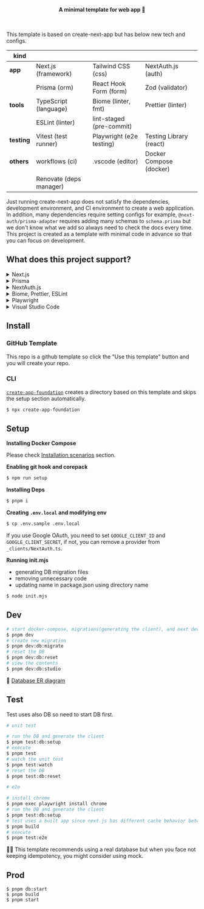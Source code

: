 <!-- 👉 remove -->

<div align="center">
  <strong>️️A minimal template for web app 🎃</strong>
</div>

<br />
<br />

This template is based on create-next-app but has below new tech and configs.

| kind        |                         |                          |                         |
| ----------- | ----------------------- | ------------------------ | ----------------------- |
| **app**     | Next.js (framework)     | Tailwind CSS (css)       | NextAuth.js (auth)      |
|             | Prisma (orm)            | React Hook Form (form)   | Zod (validator)         |
| **tools**   | TypeScript (language)   | Biome (linter, fmt)      | Prettier (linter)       |
|             | ESLint (linter)         | lint-staged (pre-commit) |                         |
| **testing** | Vitest (test runner)    | Playwright (e2e testing) | Testing Library (react) |
| **others**  | workflows (ci)          | .vscode (editor)         | Docker Compose (docker) |
|             | Renovate (deps manager) |                          |                         |

Just running create-next-app does not satisfy the dependencies, development environment, and CI environment to create a web application. In addition, many dependencies require setting configs for example, `@next-auth/prisma-adapter` requires adding many schemas to `schema.prisma` but we don't know what we add so always need to check the docs every time. This project is created as a template with minimal code in advance so that you can focus on development.

## What does this project support?

<details>
  <summary>Next.js</summary>

- introducing parallel route and intercepting route
- introducing server actions using Zod
- setting common files like robots, opengraph-image, etc
- supporting Docker

</details>

<details>
  <summary>Prisma</summary>

- introducing dev/test env using Docker Compose and PostgreSQL
- fixing [well-known Next.js issue](https://www.prisma.io/docs/orm/more/help-and-troubleshooting/help-articles/nextjs-prisma-client-dev-practices)
- generating ERD automatically
- running migration on github actions

</details>

<details>
  <summary>NextAuth.js</summary>

- introducing Google Oauth provider
- defining [Prisma schema](https://authjs.dev/reference/adapter/prisma#create-the-prisma-schema-from-scratch) and connecting database
- setting Next.js api route using app router

</details>

<details>
  <summary>Biome, Prettier, ESLint</summary>
  
  - introducing how to control these when pre-commit
</details>

<details>
  <summary>Playwright</summary>

- introducing [Page object models](https://playwright.dev/docs/pom) for e2e to make it resistant to change code
- introducing how to avoid OAuth Providers with NextAuth.js

</details>

<details>
  <summary>Visual Studio Code</summary>

- assigning Prisma, Biome, Prettier to each language
- introducing cSpell to notice a typo

</details>

## Install

### GitHub Template

This repo is a github template so click the "Use this template" button and you will create your repo.

### CLI

[`create-app-foundation`](https://github.com/hiroppy/create-app-foundation) creates a directory based on this template and skips the setup section automatically.

```sh
$ npx create-app-foundation
```

<!-- ######## -->

## Setup

**Installing Docker Compose**

Please check [Installation scenarios](https://docs.docker.com/compose/install/) section.

**Enabling git hook and corepack**

```sh
$ npm run setup
```

**Installing Deps**

```sh
$ pnpm i
```

**Creating `.env.local` and modifying env**

```sh
$ cp .env.sample .env.local
```

If you use Google OAuth, you need to set `GOOGLE_CLIENT_ID` and `GOOGLE_CLIENT_SECRET`, if not, you can remove a provider from `_clients/NextAuth.ts`.

<!-- 👉 remove -->

**Running init.mjs**

- generating DB migration files
- removing unnecessary code
- updating name in package.json using directory name

```sh
$ node init.mjs
```

<!-- ######## -->

## Dev

```sh
# start docker-compose, migrations(generating the client), and next dev
$ pnpm dev
# create new migration
$ pnpm dev:db:migrate
# reset the DB
$ pnpm dev:db:reset
# view the contents
$ pnpm dev:db:studio
```

📙 [Database ER diagram](/prisma/ERD.md)

## Test

Test uses also DB so need to start DB first.

```sh
# unit test

# run the DB and generate the client
$ pnpm test:db:setup
# execute
$ pnpm test
# watch the unit test
$ pnpm test:watch
# reset the DB
$ pnpm test:db:reset

# e2e

# install chrome
$ pnpm exec playwright install chrome
# run the DB and generate the client
$ pnpm test:db:setup
# test uses a built app since next.js has different cache behavior between development and production
$ pnpm build
# execute
$ pnpm test:e2e
```

💁‍♀️ This template recommends using a real database but when you face not keeping idempotency, you might consider using mock.

## Prod

```
$ pnpm db:start
$ pnpm build
$ pnpm start
```
